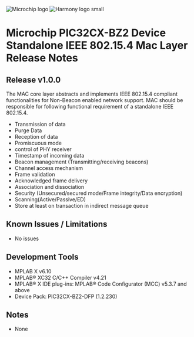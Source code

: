 ﻿![Microchip logo](https://raw.githubusercontent.com/wiki/Microchip-MPLAB-Harmony/Microchip-MPLAB-Harmony.github.io/images/microchip_logo.png)
![Harmony logo small](https://raw.githubusercontent.com/wiki/Microchip-MPLAB-Harmony/Microchip-MPLAB-Harmony.github.io/images/microchip_mplab_harmony_logo_small.png)

# Microchip PIC32CX-BZ2 Device Standalone IEEE 802.15.4 Mac Layer Release Notes

## Release v1.0.0

The MAC core layer abstracts and implements IEEE 802.15.4 compliant functionalities for Non-Beacon enabled network support.
MAC should be responsible for following functional requirement of a standalone IEEE 802.15.4. 

-	Transmission of data
-	Purge Data
-	Reception of data
-	Promiscuous mode
-	control of PHY receiver
-	Timestamp of incoming data
-	Beacon management (Transmitting/receiving beacons)
-	Channel access mechanism
-	Frame validation
-	Acknowledged frame delivery
-	Association and dissociation
-	Security (Unsecured/secured mode/Frame integrity/Data encryption)
-	Scanning(Active/Passive/ED)
-	Store at least on transaction in indirect message queue

## Known Issues / Limitations

-	No issues

## Development Tools
-	MPLAB X v6.10
-	MPLAB® XC32 C/C++ Compiler v4.21
-	MPLAB® X IDE plug-ins: MPLAB® Code Configurator (MCC) v5.3.7 and above
-	Device Pack: PIC32CX-BZ2-DFP (1.2.230)

## Notes
-	None
